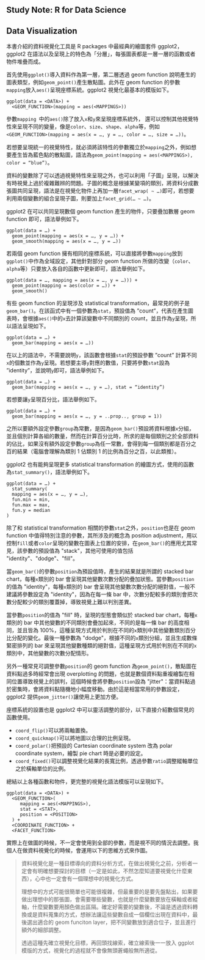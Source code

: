 ## Study Note: R for Data Science

## Data Visualization

本書介紹的資料視覺化工具是 R packages 中最經典的繪圖套件 ggplot2，ggplot2 在語法以及呈現上的特色為「分層」，每張圖表都是一層一層的函數或者物件堆疊而成。

首先使用```ggplot()```導入資料作為第一層，第二層透過 geom function 說明產生的圖表類型，例如```geom_point()```產生散點圖。此外在 geom function 的參數```mapping```放入```aes()```呈現座標系統。ggplot2 視覺化最基本的模版如下。

```
ggplot(data = <DATA>) +
  <GEOM_FUNCTION>(mapping = aes(<MAPPINGS>))
```

參數```mapping ```中的```aes()```除了放入```x```和```y```來呈現座標系統外， 還可以控制其他視覺特性來呈現不同的變量，像是```color```、```size```、```shape```、```alpha```等，例如```<GEOM_FUNCTION>(mapping = aes(x = …, y = …, color = …, size = …))```。

若想要呈現統一的視覺特性，就必須將該特性的參數獨立於```mapping```之外，例如想要產生皆為藍色點的散點圖，語法為```geom_point(mapping = aes(<MAPPINGS>), color = “blue”)```。

資料的變數除了可以透過視覺特性來呈現之外，也可以利用「子圖」呈現，以解決有時視覺上過於複雜難辨的問題。子圖的概念是根據某變項的類別，將資料分成數張圖共同呈現，語法是在視覺化物件上再加一層```facet_wrap( ~ …)```即可，若想要利用兩個變數的組合呈現子圖，則要加上```facet_grid(… ~ …)```。

ggplot2 在可以共同呈現數個 geom function 產生的物件，只要疊加數層 geom function 即可，語法舉例如下。

```
ggplot(data = …) +
  geom_point(mapping = aes(x = …, y = …)) +
  geom_smooth(mapping = aes(x = …, y = …))
```

若兩個 geom function 擁有相同的座標系統，可以直接將參數```mapping```放到```ggplot()```中作為全域設定，其他針對部分 geom function 所做的改變（```color```、```alpha```等）只要放入各自的函數中更新即可，語法舉例如下。

```
ggplot(data = …, mapping = aes(x = …, y = …))) +
  geom_point(mapping = aes(color = …)) +
  geom_smooth()
```

有些 geom function 的呈現涉及 statistical transformation，最常見的例子是```geom_bar()```。在該函式中有一個參數為```stat```，預設值為 ”count”，代表在產生圖表時，會根據```aes()```中的```x```去計算該變數中不同類別的 count，並且作為```y```呈現，所以語法呈現如下。

```
ggplot(data = …) +
  geom_bar(mapping = aes(x = …))
```

在以上的語法中，不需要說明```y```，該函數會根據```stat```的預設參數 ”count” 計算不同```x```的個數並作為```y```呈現。若想要主導```y```對應的數值，只要將參數```stat```設為 ”identity”，並說明```y```即可，語法舉例如下。

```
ggplot(data = …) + 
  geom_bar(mapping = aes(x = …, y = …), stat = “identity”)
```

若想要讓```y```呈現百分比，語法舉例如下。

```
ggplot(data = …) + 
  geom_bar(mapping = aes(x = …, y = ..prop.., group = 1))
```

之所以要額外設定參數```group```為常數，是因為```geom_bar()```預設將資料根據```x```分組，並且個別計算各組的數量，然而在計算百分比時，所求的是每個類別之於全部資料的佔比，如果沒有額外設定參數```group```為任一常數，會得到每一個類別都是百分之百的結果（電腦會理解為類別 1 佔類別 1 的比例為百分之百，以此類推）。

ggplot2 也有能夠呈現更多 statistical transformation 的繪圖方式，使用的函數為```stat_summary()```，語法舉例如下。

```
ggplot(data = …) +
  stat_summary(
  mapping = aes(x = …, y = …),
  fun.min = min,
  fun.max = max,
  fun.y = median
)
```

除了和 statistical transformation 相關的參數```stat```之外，```position```也是在 geom function 中值得特別注意的參數，其所涉及的概念為 position adjustment，用以控制```fill```或者```color```呈現的變數在圖表上位置的安排，在```geom_bar()```的應用尤其常見，該參數的預設值為 "stack"，其他可使用的值包括 "identity"、"dodge"、"fill"。

當```geom_bar()```的參數```position```為預設值時，產生的結果就是所謂的 stacked bar chart，每種```x```類別的 bar 會呈現其他變數次數分配的疊加狀態。當參數```position```的值為 "identity"，每種```x```類別的 bar 會呈現其他變數次數分配的絕對值，一般不建議將參數設定為  "identity"，因為在每一條 bar 中，次數分配較多的類別會把次數分配較少的類別覆蓋掉，導致視覺上難以判別差異。

當參數```position```的值為 "fill" 時，呈現的型態會類似於 stacked bar chart，每種```x```類別的 bar 中其他變數的不同類別會疊加起來，不同的是每一條 bar 的高度相同，並且皆為 100%，這種呈現方式用於判別在不同的```x```類別中其他變數類別百分比分配的變化。最後一種參數為 "dodge"，根據不同的```x```類別分組，並且生成數條緊密排列的 bar 來呈現其他變數種類的絕對值，這種呈現方式用於判別在不同的```x```類別中，其他變數的次數分配情形。

另外一種常見可調整參數```position```的 geom function 為```geom_point()```，散點圖在資料點過多時經常會出現 overplotting 的問題，也就是數個資料點重複繪製在相同位置導致視覺上的誤判，這個時候會將參數```position```設為 "jitter"：當資料點過於密集時，會將資料點隨機地小幅度移動。由於這是相當常用的參數設定，ggplot2 提供```geom_jitter()```讓使用上更加方便。

座標系統的設置也是 ggplot2 中可以靈活調整的部分，以下直接介紹數個常見的函數使用。

* ```coord_flip()```可以將兩軸置換。
* ```coord_quickmap()```可以將地圖以合理的比例呈現。
* ```coord_polar()```把預設的 Cartesian coordinate system 改為 polar coordinate system，繪製 pie chart 時是必要的設定。
* ```coord_fixed()```可以調整視覺化結果的長寬比例，透過參數```ratio```調整縱軸單位之於橫軸單位的比例。

總結以上各種函數和物件，更完整的視覺化語法模版可以呈現如下。

```
ggplot(data = <DATA>) + 
  <GEOM_FUNCTION>(
     mapping = aes(<MAPPINGS>),
     stat = <STAT>, 
     position = <POSITION>
  ) +
  <COORDINATE_FUNCTION> +
  <FACET_FUNCTION>
```

實際上在做圖的時候，不一定會使用到全部的參數，而是視不同的情況去調整。我個人在做資料視覺化的時候，會運用以下的思維方式來作圖。

> 資料視覺化是一種目標導向的資料分析方式，在做出視覺化之前，分析者一定會有明確想要探討的目標（一定是如此，不然怎麼知道要視覺化什麼東西），心中也一定會有一個理想中的視覺化方式。
>
> 理想中的方式可能很簡單也可能很複雜，但最重要的是要先盤點出，如果要做出理想中的那張圖，會需要哪些變數，也就是什麼變數要放在橫軸或者縱軸，什麼變數要用顏色做出區隔。確定好需要的變數後，不論是透過資料轉換或是資料蒐集的方式，想辦法讓這些變數自成一個欄位出現在資料中，最後選出適合的 geom funciton layer，把不同變數放到適合位子，並且進行額外的細部調整。
>
> 透過這種先確立視覺化目標，再回頭找線索，確立線索後一一放入 ggplot 模版的方式，視覺化的過程就不會像無頭蒼蠅般無所適從。







